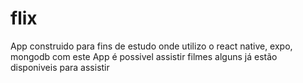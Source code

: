 # flix
App construido para fins de estudo onde utilizo o
react native, expo, mongodb
com este App é possivel assistir filmes alguns já estão
disponiveis para assistir
